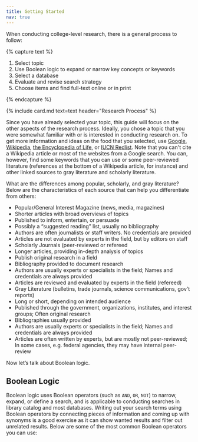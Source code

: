 ```yaml
---
title: Getting Started
nav: true
--- 
```


When conducting college-level research, there is a general process to follow:

{% capture text %}

1. Select topic
2. Use Boolean logic to expand or narrow key concepts or keywords
3. Select a database
4. Evaluate and revise search strategy
5. Choose items and find full-text online or in print

{% endcapture %}

{% include card.md text=text header="Research Process" %}

Since you have already selected your topic, this guide will focus on the other aspects of the research process. Ideally, you chose a topic that you were somewhat familiar with or is interested in conducting research on. To get more information and ideas on the food that you selected, use <a href="https://www.google.com/" target="_blank" rel="noopener">Google</a>, <a href="https://www.wikipedia.org/" target="_blank" rel="noopener">Wikipedia</a>, <a href="https://www.eol.org/" target="_blank" rel="noopener">the Encyclopedia of Life</a>, or <a href="http://www.iucnredlist.org/" target="_blank" rel="noopener">IUCN Redlist</a>. Note that you can't cite a Wikipedia article or most of the websites from a Google search. You can, however, find some keywords that you can use or some peer-reviewed literature (references at the bottom of a Wikipedia article, for instance) and other linked sources to gray literature and scholarly literature. 

What are the differences among popular, scholarly, and gray literature? Below are the characteristics of each source that can help you differentiate from others:
- Popular/General Interest Magazine (news, media, magazines)
 - Shorter articles with broad overviews of topics
 - Published to inform, entertain, or persuade
 - Possibly a “suggested reading” list, usually no bibliography
 - Authors are often journalists or staff writers. No credentials are provided
 - Articles are not evaluated by experts in the field, but by editors on staff
- Scholarly Journals (peer-reviewed or refereed
 - Longer articles, providing in-depth analysis of topics
 - Publish original research in a field
 - Bibliography provided to document research
 - Authors are usually experts or specialists in the field; Names and credentials are always provided
 - Articles are reviewed and evaluated by experts in the field (refereed)
- Gray Literature (bulletins, trade journals, science communications, gov’t reports)
 - Long or short, depending on intended audience
 - Published through the government, organizations, institutes, and interest groups; Often original research
 - Bibliographies usually provided
 - Authors are usually experts or specialists in the field; Names and credentials are always provided
 - Articles are often written by experts, but are mostly not peer-reviewed; In some cases, e.g. federal agencies, they may have internal peer-review
 
Now let’s talk about Boolean logic. 

## Boolean Logic

Boolean logic uses Boolean operators (such as `AND`, `OR`, `NOT`) to narrow, expand, or define a search, and is applicable to conducting searches in library catalog and most databases. Writing out your search terms using Boolean operators by connecting pieces of information and coming up with synonyms is a good exercise as it can show wanted results and filter out unrelated results. Below are some of the most common Boolean operators you can use:

<html>
   <head>
      <style>
         table {width: 100%;}
         table, td, th {
            border-collapse: collapse;
            padding: 8px;
            border-bottom: 1px solid #ddd;
         
         th {            
            style="text-align:Center"
            border: 1px solid black;
            padding-top: 12px;
            padding-bottom: 12px;
            background-color: #f1b300;
            color: white;
            }
      </style>
   </head>
   <body>
      <table>
         <tr>
            <th style="background-color: #f1b300; color: white; text-align:Center">Boolean Operator</th>
            <th style="background-color: #f1b300; color: white; text-align:Center">Explanation</th>
            <th style="background-color: #f1b300; color: white; text-align:Center">Example</th>
         </tr>
         <tr>
            <th style="text-align:Center">AND</th>
            <td style="text-align:Left">Each result contains all search terms</td>
            <td style="text-align:Left">banana AND production</td>
         </tr>
         <tr>
            <th style="text-align:Center">" "</th>
            <td style="text-align:Left">Results must include search terms in the defined order</td>
            <td style="text-align:Left">"vegetable oil"</td>
         </tr>
         <tr>
            <th style="text-align:Center">OR</th>
            <td style="text-align:Left">Each result contains at least one search term</td>
            <td style="text-align:Left">"vegetable oil" OR crisco</td>
         </tr>
          <tr>
            <th style="text-align:Center">NOT</th>
            <td style="text-align:Left">Results do not contain the specified terms</td>
            <td style="text-align:Left">"packaged chicken" NOT "whole chicken"</td>
         </tr>
         <tr>
            <th style="text-align:Center">*</th>
            <td style="text-align:Left">Results can include search terms with different endings of the root word</td>
            <td style="text-align:Left">avocado* [for avocado and avocados]</td>
         </tr>         
         <tr>
            <th style="text-align:Center">?</th>
            <td style="text-align:Left">Results include words with alternative spellings</td>
            <td style="text-align:Left">“pasteuri?ed milk”</td>
         </tr>
          <tr>
            <th style="text-align:Center">( )</th>
            <td style="text-align:Left">Results include the phrase with the order of relationships organized</td>
            <td style="text-align:Left">("white sugar" OR "brown sugar") NOT "liquid sugar"</td>
         </tr>
      </table>
   </body>
   <p>
   </p>
</html>

{% capture text %}You can check out <a href="https://libguides.uidaho.edu/boolean" target="_blank" rel="noopener">this research guide</a> to learn more about Boolean logic.
{% endcapture %}
{% include alert.md text=text color="warning" %}
